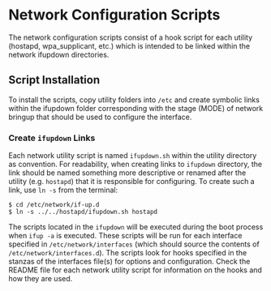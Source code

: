 # Network Configuration Scripts

The network configuration scripts consist of a hook script for each utility (hostapd, wpa_supplicant, etc.) which is intended to be linked within the network ifupdown directories.

## Script Installation

To install the scripts, copy utility folders into `/etc` and create symbolic links within the ifupdown folder corresponding with the stage (MODE) of network bringup that should be used to configure the interface. 

### Create `ifupdown` Links

Each network utility script is named `ifupdown.sh` within the utility directory as convention. For readability, when creating links to `ifupdown` directory, the link should be named something more descriptive or renamed after the utility (e.g. `hostapd`) that it is responsible for configuring. To create such a link, use `ln -s` from the terminal:

```
$ cd /etc/network/if-up.d
$ ln -s ../../hostapd/ifupdown.sh hostapd
```
The scripts located in the `ifupdown` will be executed during the boot process when `ifup -a` is executed. These scripts will be run for each interface specified in `/etc/network/interfaces` (which should source the contents of `/etc/network/interfaces.d`). The scripts look for hooks specified in the stanzas of the interfaces file(s) for options and configuration. Check the README file for each network utility script for information on the hooks and how they are used.
